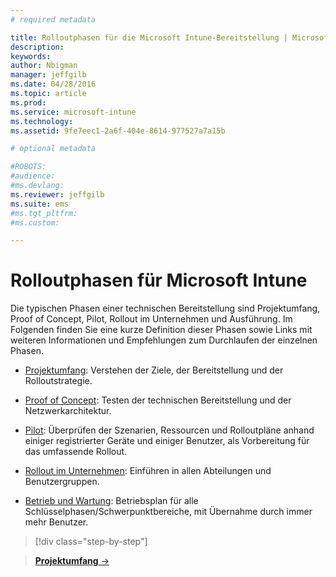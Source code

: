 ```yaml
---
# required metadata

title: Rolloutphasen für die Microsoft Intune-Bereitstellung | Microsoft Intune
description:
keywords:
author: Nbigman
manager: jeffgilb
ms.date: 04/28/2016
ms.topic: article
ms.prod:
ms.service: microsoft-intune
ms.technology:
ms.assetid: 9fe7eec1-2a6f-404e-8614-977527a7a15b

# optional metadata

#ROBOTS:
#audience:
#ms.devlang:
ms.reviewer: jeffgilb
ms.suite: ems
#ms.tgt_pltfrm:
#ms.custom:

---
```



# Rolloutphasen für Microsoft Intune
Die typischen Phasen einer technischen Bereitstellung sind Projektumfang, Proof of Concept, Pilot, Rollout im Unternehmen und Ausführung. Im Folgenden finden Sie eine kurze Definition dieser Phasen sowie Links mit weiteren Informationen und Empfehlungen zum Durchlaufen der einzelnen Phasen.

<!--these phase descriptions below are way too short -->

-   [Projektumfang](project-scope.md): Verstehen der Ziele, der Bereitstellung und der Rolloutstrategie.

-   [Proof of Concept](proof-of-concept.md): Testen der technischen Bereitstellung und der Netzwerkarchitektur.

-   [Pilot](pilot.md): Überprüfen der Szenarien, Ressourcen und Rolloutpläne anhand einiger registrierter Geräte und einiger Benutzer, als Vorbereitung für das umfassende Rollout.

-   [Rollout im Unternehmen](enterprise-rollout.md): Einführen in allen Abteilungen und Benutzergruppen.

-   [Betrieb und Wartung](operations-and-maintenance.md): Betriebsplan für alle Schlüsselphasen/Schwerpunktbereiche, mit Übernahme durch immer mehr Benutzer.

<!--
These should be linked to topics in the plan & design section once it is back in the TOC
## Rolling out policies and apps
These topics will help you plan for the rollout of new policies and apps:
-   **[Roll out policies](policy-rollout.md)**

-   **[Roll out apps](application-rollout.md)**
-->


>[!div class="step-by-step"]

>[**Projektumfang** &rarr;](project-scope.md)  


<!--HONumber=May16_HO1-->


